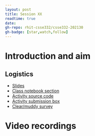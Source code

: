 ```yaml
---
layout: post
title: Session XX
readtime: true
date: 
gh-repo: rhit-csse332/csse332-202130
gh-badge: [star,watch,follow]
---
```


# Introduction and aim


## Logistics

- [Slides]()
- [Class notebook section]()
- [Activity source code]()
- [Activity submission box]()
- [Clear/muddy survey]()

# Video recordings


